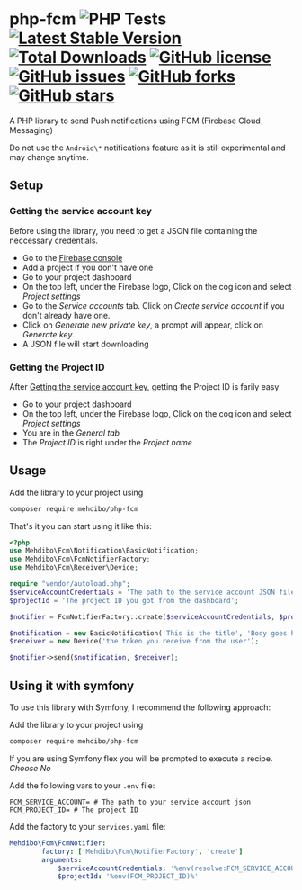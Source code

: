 # php-fcm ![PHP Tests](https://github.com/mehdibo/php-fcm/workflows/PHP%20Tests/badge.svg?branch=develop) [![Latest Stable Version](https://poser.pugx.org/mehdibo/php-fcm/v/stable?format=flat-square)](https://packagist.org/packages/mehdibo/php-fcm) [![Total Downloads](https://poser.pugx.org/mehdibo/php-fcm/downloads?format=flat-square)](https://packagist.org/packages/mehdibo/php-fcm) [![GitHub license](https://img.shields.io/github/license/mehdibo/php-fcm?style=flat-square)](https://github.com/mehdibo/php-fcm/blob/develop/LICENSE) [![GitHub issues](https://img.shields.io/github/issues/mehdibo/php-fcm?style=flat-square)](https://github.com/mehdibo/php-fcm/issues) [![GitHub forks](https://img.shields.io/github/forks/mehdibo/php-fcm?style=flat-square)](https://github.com/mehdibo/php-fcm/network) [![GitHub stars](https://img.shields.io/github/stars/mehdibo/php-fcm)](https://github.com/mehdibo/php-fcm/stargazers)
A PHP library to send Push notifications using FCM (Firebase Cloud Messaging)

Do not use the `Android\*` notifications feature as it is still experimental and may change anytime.

## Setup

### Getting the service account key

Before using the library, you need to get a JSON file containing the neccessary credentials.

- Go to the [Firebase console](https://console.firebase.google.com/u/0/)
- Add a project if you don't have one
- Go to your project dashboard
- On the top left, under the Firebase logo, Click on the cog icon and select *Project settings*
- Go to the *Service accounts* tab. Click on *Create service account* if you don't already have one.
- Click on *Generate new private key*, a prompt will appear, click on *Generate key*.
- A JSON file will start downloading

### Getting the Project ID

After [Getting the service account key](#getting-the-service-account-key), getting the Project ID is farily easy

- Go to your project dashboard
- On the top left, under the Firebase logo, Click on the cog icon and select *Project settings*
- You are in the *General tab*
- The *Project ID* is right under the *Project name*

## Usage

Add the library to your project using
```sh
composer require mehdibo/php-fcm
```

That's it you can start using it like this:

```php
<?php
use Mehdibo\Fcm\Notification\BasicNotification;
use Mehdibo\Fcm\FcmNotifierFactory;
use Mehdibo\Fcm\Receiver\Device;

require "vendor/autoload.php";
$serviceAccountCredentials = 'The path to the service account JSON file';
$projectId = 'The project ID you got from the dashboard';

$notifier = FcmNotifierFactory::create($serviceAccountCredentials, $projectId);

$notification = new BasicNotification('This is the title', 'Body goes here');
$receiver = new Device('the token you receive from the user');

$notifier->send($notification, $receiver);
```

## Using it with symfony
To use this library with Symfony, I recommend the following approach:

Add the library to your project using
```sh
composer require mehdibo/php-fcm
```

If you are using Symfony flex you will be prompted to execute a recipe.
*Choose No*

Add the following vars to your `.env` file:
```dotenv
FCM_SERVICE_ACCOUNT= # The path to your service account json
FCM_PROJECT_ID= # The project ID
```

Add the factory to your `services.yaml` file:
```yaml
Mehdibo\Fcm\FcmNotifier:
        factory: ['Mehdibo\Fcm\NotifierFactory', 'create']
        arguments:
            $serviceAccountCredentials: '%env(resolve:FCM_SERVICE_ACCOUNT)%'
            $projectId: '%env(FCM_PROJECT_ID)%'
```